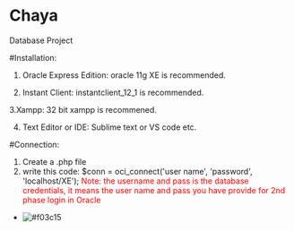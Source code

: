 # Chaya
Database Project

#Installation:
1. Oracle Express Edition: 
oracle 11g XE is recommended.

2. Instant Client:
instantclient_12_1 is recommended.

3.Xampp:
32 bit xampp is recommened. 

4. Text Editor or IDE:
Sublime text or VS code etc.

#Connection:
1. Create a .php file
2. write this code: $conn = oci_connect('user name', 'password', 'localhost/XE');
<span style="color:red"> Note: the username and pass is the database credentials, it means the user name and pass you have provide for 2nd phase login in Oracle </span>





- ![#f03c15](https://via.placeholder.com/15/f03c15/000000?text=+) 
